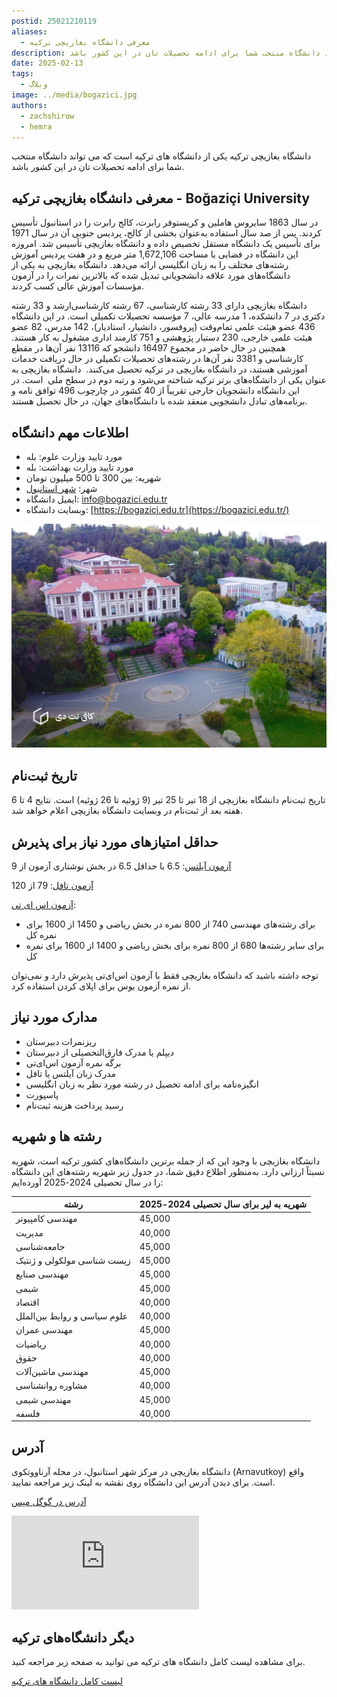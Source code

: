 ```yaml
---
postid: 25021210119
aliases:
  - معرفی دانشگاه بغازیچی ترکیه
description: دانشگاه بغازیچی ترکیه یکی از دانشگاه های ترکیه است که می تواند دانشگاه منتخب شما برای ادامه تحصیلات تان در این کشور باشد.
date: 2025-02-13
tags:
  - وبلاگ
image: ../media/bogazici.jpg
authors:
  - zachshirow
  - hemra
---
```


دانشگاه بغازیچی ترکیه یکی از دانشگاه های ترکیه است که می تواند دانشگاه منتخب شما برای ادامه تحصیلات تان در این کشور باشد. 

## معرفی دانشگاه بغازیچی ترکیه - Boğaziçi University

در سال 1863 سایروس هاملین و کریستوفر رابرت، کالج رابرت را در استانبول تأسیس کردند. پس از صد سال استفاده به‌عنوان بخشی از کالج، پردیس جنوبی آن در سال 1971 برای تأسیس یک دانشگاه مستقل تخصیص داده و دانشگاه بغازیچی تأسیس شد. امروزه این دانشگاه در فضایی با مساحت 1,672,106 متر مربع و در هفت پردیس آموزش رشته‌های مختلف را به زبان انگلیسی ارائه می‌دهد. دانشگاه بغازیچی به یکی از دانشگاه‌های مورد علاقه دانشجویانی تبدیل شده که بالاترین نمرات را در آزمون مؤسسات آموزش عالی کسب کردند.

دانشگاه بغازیچی دارای 33 رشته کارشناسی، 67 رشته کارشناسی‌ارشد و 33 رشته دکتری در 7 دانشکده، 1 مدرسه عالی، 7 مؤسسه تحصیلات تکمیلی است. در این دانشگاه 436 عضو هیئت علمی تمام‌وقت (پروفسور، دانشیار، استادیار)، 142 مدرس، 82 عضو هیئت علمی خارجی، 230 دستیار پژوهشی و 751 کارمند اداری مشغول به کار هستند. همچنین در حال حاضر در مجموع 16497 دانشجو که 13116 نفر آن‌ها در مقطع کارشناسی و 3381 نفر آن‌ها در رشته‌های تحصیلات تکمیلی در حال دریافت خدمات آموزشی هستند، در دانشگاه بغازیچی در ترکیه تحصیل می‌کنند.  دانشگاه بغازیچی به عنوان یکی از دانشگاه‌های برتر ترکیه شناخته می‌شود و رتبه دوم در سطح ملی  است. در این دانشگاه دانشجویان خارجی تقریباً از 40 کشور در چارچوب 496 توافق نامه و برنامه‌های تبادل دانشجویی منعقد شده با دانشگاه‌های جهان، در حال تحصیل هستند.

## اطلاعات مهم دانشگاه

- مورد تایید وزارت علوم: بله
- مورد تایید وزارت بهداشت: بله
- شهریه: بین 300 تا 500 میلیون تومان
- شهر: [شهر استانبول](istanbul.md)
- ایمیل دانشگاه: [info@bogazici.edu.tr](mailto:info@bogazici.edu.tr)
- وبسایت دانشگاه: [https://bogazici.edu.tr](https://bogazici.edu.tr/)


![](../media/bogazici-campus.jpg)
## تاریخ ثبت‌نام

تاریخ ثبت‌نام دانشگاه بغازیچی از 18 تیر تا 25 تیر (9 ژوئیه تا 26 ژوئیه) است. نتایج 4 تا 6 هفته بعد از ثبت‌نام در وبسایت دانشگاه بغازیچی اعلام خواهد شد.

## حداقل امتیازهای مورد نیاز برای پذیرش

[آزمون آیلتس](ielts-exam.md): 6.5 با حداقل 6.5 در بخش نوشتاری آزمون از 9

[آزمون تافل](toefl-exam.md): 79 از 120

[آزمون اس ای تی](sat-exam.md): 
- برای رشته‌های مهندسی 740 از 800 نمره در بخش ریاضی و 1450 از 1600 برای نمره کل
- برای سایر رشته‌ها 680 از 800 نمره برای بخش ریاضی و 1400 از 1600 برای نمره کل

توجه داشته باشید که دانشگاه بغازیچی فقط با آزمون اس‌ای‌تی پذیرش دارد و نمی‌توان از نمره آزمون یوس برای اپلای کردن استفاده کرد.
## مدارک مورد نیاز

- ریزنمرات دبیرستان
- دیپلم یا مدرک فارق‌التحصیلی از دبیرستان
- برگه نمره آزمون اس‌ای‌تی
- مدرک زبان آیلتس یا تافل
- انگیزه‌نامه برای ادامه تحصیل در رشته مورد نظر به زبان انگلیسی 
- پاسپورت
- رسید پرداخت هزینه ثبت‌نام

## رشته ها و شهریه

دانشگاه بغازیچی با وجود این که از جمله برترین دانشگاه‌های کشور ترکیه است، شهریه نسبتاً ارزانی دارد. به‌منظور اطلاع دقیق شما، در جدول زیر شهریه رشته‌های این دانشگاه را در سال تحصیلی 2024-2025 آورده‌ایم: 

| رشته                         | شهریه به لیر برای سال تحصیلی 2024-2025 |
| ---------------------------- | -------------------------------------- |
| مهندسی کامپیوتر              | 45,000                                 |
| مدیریت                       | 40,000                                 |
| جامعه‌شناسی                  | 45,000                                 |
| زیست شناسی مولکولی و ژنتیک   | 45,000                                 |
| مهندسی صنایع                 | 45,000                                 |
| شیمی                         | 45,000                                 |
| اقتصاد                       | 40,000                                 |
| علوم سیاسی و روابط بین‌الملل | 40,000                                 |
| مهندسی عمران                 | 45,000                                 |
| ریاضیات                      | 40,000                                 |
| حقوق                         | 40,000                                 |
| مهندسی ماشین‌آلات            | 45,000                                 |
| مشاوره روانشناسی             | 40,000                                 |
| مهندسی شیمی                  | 45,000                                 |
| فلسفه                        | 40,000                                 |


## آدرس

دانشگاه بغازیچی در مرکز شهر استانبول، در محله آرناووتکوی (Arnavutkoy) واقع است. برای دیدن آدرس این دانشگاه روی نقشه به لینک زیر مراجعه نمایید.

[آدرس در گوگل مپس](https://www.google.com/maps/place/Boğaziçi+University/@41.0836151,29.0517642,17z/data=!3m1!4b1!4m6!3m5!1s0x14cac9ff47fbad73:0xbd6495985c46cd0e!8m2!3d41.0836151!4d29.0517642!16zL20vMDJ2eG1o?entry=ttu&g_ep=EgoyMDI1MDEwOC4wIKXMDSoASAFQAw%3D%3D)

<iframe src="https://www.google.com/maps/embed?pb=!1m18!1m12!1m3!1d3007.3309507304316!2d29.051764199999997!3d41.083615099999996!2m3!1f0!2f0!3f0!3m2!1i1024!2i768!4f13.1!3m3!1m2!1s0x14cac9ff47fbad73%3A0xbd6495985c46cd0e!2zQm_En2F6acOnaSBVbml2ZXJzaXR5!5e0!3m2!1sen!2s!4v1739342046088!5m2!1sen!2s" class="aspect-video w-full rounded-md mb-5" style="border:0;" allowfullscreen="" loading="lazy" referrerpolicy="no-referrer-when-downgrade"></iframe>

## دیگر دانشگاه‌های ترکیه

برای مشاهده لیست کامل دانشگاه های ترکیه می توانید به صفحه زیر مراجعه کنید. 

[لیست کامل دانشگاه های ترکیه](turkiye-universities.mdx)
